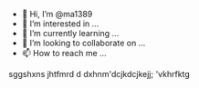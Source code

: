 - 👋 Hi, I’m @ma1389
- 👀 I’m interested in ...
- 🌱 I’m currently learning ...
- 💞️ I’m looking to collaborate on ...
- 📫 How to reach me ...

<!---
ma1389/ma1389 is a ✨ special ✨ repository because its `README.md` (this file) appears on your GitHub profile.
You can click the Preview link to take a look at your changes.
--->
sggshxns
jhtfmrd
d dxhnm'dcjkdcjkejj;
'vkhrfktg
